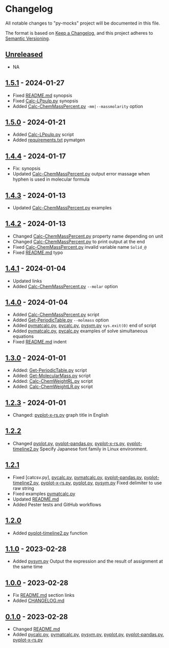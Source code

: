 # Changelog

All notable changes to "py-mocks" project will be documented in this file.

The format is based on [Keep a Changelog](https://keepachangelog.com/en/1.0.0/),
and this project adheres to [Semantic Versioning](https://semver.org/spec/v2.0.0.html).

## [Unreleased]

- NA

## [1.5.1] - 2024-01-27

- Fixed [README.md] synopsis
- Fixed [Calc-LPpulp.py] synopsis
- Added [Calc-ChemMassPercent.py] `-mm|--massmolarity` option

## [1.5.0] - 2024-01-21

- Added [Calc-LPpulp.py] script
- Added [requirements.txt] pymatgen

## [1.4.4] - 2024-01-17

- Fix: synopsis
- Updated [Calc-ChemMassPercent.py] output error massage when hyphen is used in molecular formula

## [1.4.3] - 2024-01-13

- Updated [Calc-ChemMassPercent.py] examples

## [1.4.2] - 2024-01-13

- Changed [Calc-ChemMassPercent.py] property name depending on unit
- Changed [Calc-ChemMassPercent.py] to print output at the end
- Fixed [Calc-ChemMassPercent.py] invalid variable name `Solid_@`
- Fixed [README.md] typo

## [1.4.1] - 2024-01-04

- Updated links
- Added [Calc-ChemMassPercent.py] `--molar` option

## [1.4.0] - 2024-01-04

- Added [Calc-ChemMassPercent.py] script
- Added [Get-PeriodicTable.py] `--molmass` option
- Added [pymatcalc.py], [pycalc.py], [pysym.py] `sys.exit(0)` end of script
- Added [pymatcalc.py], [pycalc.py] examples of solve simultaneous equations
- Fixed [README.md] indent

## [1.3.0] - 2024-01-01

- Added: [Get-PeriodicTable.py] script
- Added: [Get-MolecularMass.py] script
- Added: [Calc-ChemWeightRL.py] script
- Added: [Calc-ChemWeightLR.py] script

## [1.2.3] - 2024-01-01

- Changed: [pyplot-x-rs.py] graph title in English

## [1.2.2]

- Changed [pyplot.py], [pyplot-pandas.py], [pyplot-x-rs.py], [pyplot-timeline2.py] Specify Japanese font family in Linux environment.


## [1.2.1]

- Fixed [catcsv.py], [pycalc.py], [pymatcalc.py], [pyplot-pandas.py], [pyplot-timeline2.py], [pyplot-x-rs.py], [pyplot.py], [pysym.py] Fixed delimiter to use raw string
- Fixed examples [pymatcalc.py] 
- Updated [README.md]
- Added Pester tests and GitHub workflows


## [1.2.0]

- Added [pyplot-timeline2.py] function

## [1.1.0] - 2023-02-28

- Added [pysym.py] Output the expression and the result of assignment at the same time

## [1.0.0] - 2023-02-28

- Fix [README.md] section links
- Added [CHANGELOG.md]


## [0.1.0] - 2023-02-28

- Changed [README.md]
- Added [pycalc.py], [pymatcalc.py], [pysym.py], [pyplot.py], [pyplot-pandas.py], [pyplot-x-rs.py]


[pycalc.py]: src/pycalc.py
[pymatcalc.py]: src/pymatcalc.py
[pysym.py]: src/pysym.py
[pyplot.py]: src/pyplot.py
[pyplot-pandas.py]: src/pyplot-pandas.py
[pyplot-x-rs.py]: src/pyplot-x-rs.py
[pyplot-timeline2.py]: src/pyplot-timeline2.py

[README.md]: blob/main/README.md
[CHANGELOG.md]: blob/main/CHANGELOG.md
[requirements.txt]: blob/main/requirements.txt

[Get-PeriodicTable.py]: src/Get-PeriodicTable.py
[Get-MolecularMass.py]: src/Get-MolecularMass.py
[Calc-ChemWeightRL.py]: src/Calc-ChemWeightRL.py
[Calc-ChemWeightLR.py]: src/Calc-ChemWeightLR.py

[Calc-ChemMassPercent.py]: src/Calc-ChemMassPercent.py

[Calc-LPpulp.py]: src/Calc-LPpulp.py

[unreleased]: https://github.com/btklab/py-mocks/compare/1.5.1..HEAD
[1.5.1]: https://github.com/btklab/py-mocks/releases/tag/1.5.1
[1.5.0]: https://github.com/btklab/py-mocks/releases/tag/1.5.0
[1.4.4]: https://github.com/btklab/py-mocks/releases/tag/1.4.4
[1.4.3]: https://github.com/btklab/py-mocks/releases/tag/1.4.3
[1.4.2]: https://github.com/btklab/py-mocks/releases/tag/1.4.2
[1.4.1]: https://github.com/btklab/py-mocks/releases/tag/1.4.1
[1.4.0]: https://github.com/btklab/py-mocks/releases/tag/1.4.0
[1.3.0]: https://github.com/btklab/py-mocks/releases/tag/1.3.0
[1.2.3]: https://github.com/btklab/py-mocks/releases/tag/1.2.3
[1.2.2]: https://github.com/btklab/py-mocks/releases/tag/1.2.1
[1.2.1]: https://github.com/btklab/py-mocks/releases/tag/1.2.1
[1.2.0]: https://github.com/btklab/py-mocks/releases/tag/1.2.0
[1.1.0]: https://github.com/btklab/py-mocks/releases/tag/1.1.0
[1.0.0]: https://github.com/btklab/py-mocks/releases/tag/1.0.0
[0.1.0]: https://github.com/btklab/py-mocks/releases/tag/0.1.0

